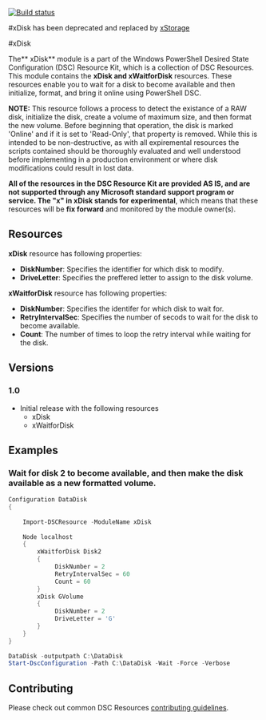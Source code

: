 [![Build status](https://ci.appveyor.com/api/projects/status/g8n7j59gkdvk3efe/branch/master?svg=true)](https://ci.appveyor.com/project/PowerShell/xdisk/branch/master)

#xDisk has been deprecated and replaced by [xStorage](http://github.com/powershell/xstorage)

#xDisk

The** xDisk** module is a part of the Windows PowerShell Desired State Configuration (DSC) Resource Kit, which is a collection of DSC Resources.
This module contains the **xDisk and xWaitforDisk** resources.
These resources enable you to wait for a disk to become available and then initialize, format, and bring it online using PowerShell DSC.

**NOTE:** This resource follows a process to detect the existance of a RAW disk, initialize the disk, create a volume of maximum size, and then format the new volume.
Before beginning that operation, the disk is marked 'Online' and if it is set to 'Read-Only', that property is removed.
While this is intended to be non-destructive, as with all expiremental resources the scripts contained should be thoroughly evaluated and well understood before implementing in a production environment or where disk modifications could result in lost data.

**All of the resources in the DSC Resource Kit are provided AS IS, and are not supported through any Microsoft standard support program or service.
The "x" in xDisk stands for experimental**, which means that these resources will be **fix forward** and monitored by the module owner(s).

## Resources

**xDisk** resource has following properties:

*   **DiskNumber**: Specifies the identifier for which disk to modify.
*   **DriveLetter**: Specifies the preffered letter to assign to the disk volume.


**xWaitforDisk** resource has following properties:

*   **DiskNumber**: Specifies the identifer for which disk to wait for.
*   **RetryIntervalSec**: Specifies the number of secods to wait for the disk to become available.
*   **Count**: The number of times to loop the retry interval while waiting for the disk.


## Versions

### 1.0

*   Initial release with the following resources 
    *   xDisk
    *   xWaitforDisk

## Examples 

### Wait for disk 2 to become available, and then make the disk available as a new formatted volume.


```powershell
Configuration DataDisk
{
    
    Import-DSCResource -ModuleName xDisk
 
    Node localhost
    {
        xWaitforDisk Disk2
        {
             DiskNumber = 2
             RetryIntervalSec = 60
             Count = 60
        }
        xDisk GVolume
        {
             DiskNumber = 2
             DriveLetter = 'G'
        }
    }
}
 
DataDisk -outputpath C:\DataDisk
Start-DscConfiguration -Path C:\DataDisk -Wait -Force -Verbose
```


## Contributing
Please check out common DSC Resources [contributing guidelines](https://github.com/PowerShell/DscResource.Kit/blob/master/CONTRIBUTING.md).
